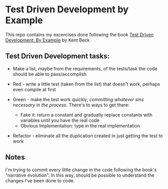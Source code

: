 # Test Driven Development by Example

This repo contains my excercises done following the book [Test Driven Development: By Example](https://www.oreilly.com/library/view/test-driven-development/0321146530/)  by Kent Beck

## Test Driven Development tasks:
* Make a list, maybe from the requirements, of the tests/task the code should be able to pass/accomplish 
* Red - write a little test (taken from the list) that doesn't work, perhaps even compile at first
* Green - make the test work quickly, _committing whatever sins necessary in the process_. There's to ways to get there:

  * Fake it: return a constant and gradually replace constants with variables until you have the real code
  * Obvious Implementation: type in the real implementation
* Refactor - eliminate all the duplication created in just getting the test to work

## Notes
I'm trying to commit every little change in the code following the book's "narrative evolution".
In this way, should be possible to understand the changes I've been done to code.